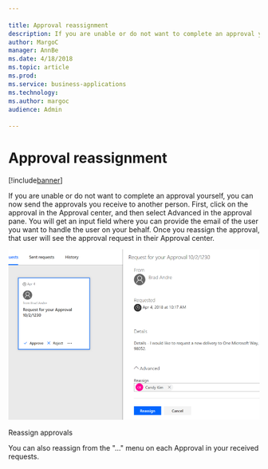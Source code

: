 ```yaml
---

title: Approval reassignment
description: If you are unable or do not want to complete an approval yourself, you can now send the approvals you receive to another person.
author: MargoC
manager: AnnBe
ms.date: 4/18/2018
ms.topic: article
ms.prod: 
ms.service: business-applications
ms.technology: 
ms.author: margoc
audience: Admin

---
```

#  Approval reassignment




[!include[banner](../../../includes/banner.md)]

If you are unable or do not want to complete an approval yourself, you can now
send the approvals you receive to another person. First, click on the approval
in the Approval center, and then select Advanced in the approval pane. You will
get an input field where you can provide the email of the user you want to
handle the user on your behalf. Once you reassign the approval, that user will
see the approval request in their Approval center.

![](media/approval-reassignment-1.png "")
<!-- Picture 1 -->


Reassign approvals

You can also reassign from the "..." menu on each Approval in your received
requests.
